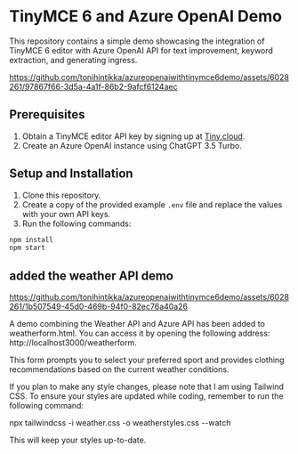 # TinyMCE 6 and Azure OpenAI Demo

This repository contains a simple demo showcasing the integration of TinyMCE 6 editor with Azure OpenAI API for text improvement, keyword extraction, and generating ingress.

https://github.com/tonihintikka/azureopenaiwithtinymce6demo/assets/6028261/97867f66-3d5a-4a1f-86b2-9afcf6124aec

## Prerequisites

1. Obtain a TinyMCE editor API key by signing up at [Tiny.cloud](https://www.tiny.cloud/my-account/dashboard/#).
2. Create an Azure OpenAI instance using ChatGPT 3.5 Turbo.

## Setup and Installation

1. Clone this repository.
2. Create a copy of the provided example `.env` file and replace the values with your own API keys.
3. Run the following commands:

```bash
npm install
npm start
```

## added the weather API demo


https://github.com/tonihintikka/azureopenaiwithtinymce6demo/assets/6028261/1b507549-45d0-469b-94f0-82ec76a40a26



A demo combining the Weather API and Azure API has been added to weatherform.html. You can access it by opening the following address: http://localhost3000/weatherform.

This form prompts you to select your preferred sport and provides clothing recommendations based on the current weather conditions.

If you plan to make any style changes, please note that I am using Tailwind CSS. To ensure your styles are updated while coding, remember to run the following command:

npx tailwindcss -i weather.css -o weatherstyles.css --watch

This will keep your styles up-to-date.
